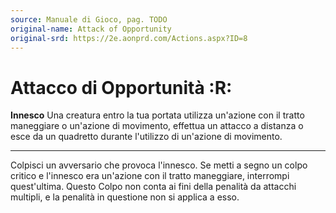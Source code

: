 ```yaml
---
source: Manuale di Gioco, pag. TODO
original-name: Attack of Opportunity
original-srd: https://2e.aonprd.com/Actions.aspx?ID=8
---
```


# Attacco di Opportunità :R:

**Innesco** Una creatura entro la tua portata utilizza un'azione con il tratto
maneggiare o un'azione di movimento, effettua un attacco a distanza o esce da un
quadretto durante l'utilizzo di un'azione di movimento.

---

Colpisci un avversario che provoca l'innesco. Se metti a segno un colpo critico
e l'innesco era un'azione con il tratto maneggiare, interrompi quest'ultima.
Questo Colpo non conta ai fini della penalità da attacchi multipli, e la
penalità in questione non si applica a esso.
